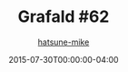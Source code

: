 ---
title: "Grafald #62"
type: "image"
date: 2015-07-30T00:00:00-04:00
draft: false
categories:
- blog
- projects
- grafald
image_path: "../img/2015/62.png"
alt_text: ""
is_subpage: true
author: "[hatsune-mike](https://cohost.org/hatsune-mike)"
---